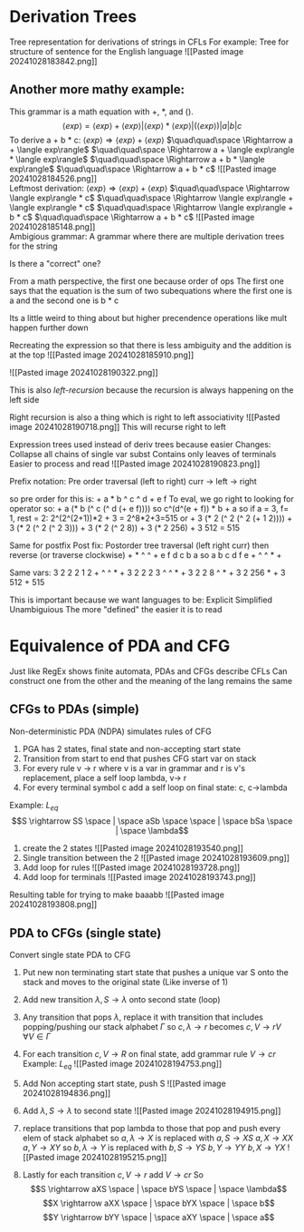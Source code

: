 # Derivation Trees
Tree representation for derivations of strings in CFLs
For example: Tree for structure of sentence for the English language
![[Pasted image 20241028183842.png]]


## Another more mathy example:
This grammar is a math equation with +, \*,  and ().
$$ \langle exp\rangle = \langle exp\rangle +\langle exp\rangle |\langle exp\rangle * \langle exp\rangle | (\langle exp\rangle) | a | b | c$$
To derive a + b * c:
	$\langle exp\rangle \Rightarrow \langle exp\rangle + \langle exp\rangle$ 
	$\quad\quad\space \Rightarrow a + \langle exp\rangle$ 
	$\quad\quad\space \Rightarrow a + \langle exp\rangle * \langle exp\rangle$ 
	$\quad\quad\space \Rightarrow a + b * \langle exp\rangle$ 
	$\quad\quad\space \Rightarrow a + b * c$ 
![[Pasted image 20241028184526.png]]	
Leftmost derivation:
	$\langle exp\rangle \Rightarrow \langle exp\rangle + \langle exp\rangle$ 
	$\quad\quad\space \Rightarrow \langle exp\rangle * c$ 
	$\quad\quad\space \Rightarrow \langle exp\rangle + \langle exp\rangle * c$ 
	$\quad\quad\space \Rightarrow \langle exp\rangle + b * c$ 
	$\quad\quad\space \Rightarrow a + b * c$ 
![[Pasted image 20241028185148.png]]	
Ambigious grammar: A grammar where there are multiple derivation trees for the string

Is there a "correct" one?

From a math perspective, the first one because order of ops
	The first one says that the equation is the sum of two subequations where the first one is a and the second one is b * c

Its a little weird to thing about but higher precendence operations like mult happen further down

Recreating the expression so that there is less ambiguity and the addition is at the top
![[Pasted image 20241028185910.png]]


![[Pasted image 20241028190322.png]]

This is also *left-recursion* because the recursion is always happening on the left side 

Right recursion is also a thing which is right to left associativity
![[Pasted image 20241028190718.png]]
This will recurse right to left


Expression trees used instead of deriv trees because easier
Changes:
	Collapse all chains of single var subst
	Contains only leaves of terminals
	Easier to process and read
![[Pasted image 20241028190823.png]]

Prefix notation: Pre order traversal (left to right)
	curr -> left -> right

so pre order for this is:
	+ a \* b ^ c ^ d + e f
To eval, we go right to looking for operator so:
	+ a (\* b (^ c (^ d (+ e f))))
so c^(d^(e + f)) * b + a
so if a = 3, f= 1, rest = 2:
	2^(2^(2+1))\*2 + 3 = 2^8\*2+3=515
	or 
	+ 3 (\* 2 (^ 2 (^ 2 (+ 1 2))))
	+ 3 (\* 2 (^ 2 (^ 2 3)))
	+ 3 (\* 2 (^ 2 8))
	+ 3 (\* 2 256)
	+ 3 512
	= 515

Same for postfix
Post fix: Postorder tree traversal (left right curr) then reverse (or traverse clockwise)
	+ * ^ ^ + e f d c b a
	so
	a b c d f e + ^ ^ * +

Same vars:
	3 2 2 2 1 2 + ^ ^ * +
	3 2 2 2 3 ^ ^ * +
	3 2 2 8 ^ * +
	3 2 256 * +
	3 512 +
	515

This is important because we want languages to be:
	Explicit
	Simplified
	Unambiguious 
The more "defined" the easier it is to read


# Equivalence of PDA and CFG
Just like RegEx shows finite automata, PDAs and CFGs describe CFLs
	Can construct one from the other and the meaning of the lang remains the same

## CFGs to PDAs (simple)
Non-deterministic PDA (NDPA) simulates rules of CFG
1. PGA has 2 states, final state and non-accepting start state
2. Transition from start to end that pushes CFG start var on stack
3. For every rule v -> r where v is a var in grammar and r is v's replacement, place a self loop lambda, v-> r
4. For every terminal symbol c add a self loop on final state: c, c->lambda

Example: $L_{eq}$
$$S \rightarrow SS \space | \space aSb \space \space | \space bSa \space | \space \lambda$$
1. create the 2 states
![[Pasted image 20241028193540.png]]
2. Single transition between the 2
![[Pasted image 20241028193609.png]]
3. Add loop for rules
![[Pasted image 20241028193728.png]]
4. Add loop for terminals
![[Pasted image 20241028193743.png]] 

Resulting table for trying to make baaabb
![[Pasted image 20241028193808.png]]

## PDA to CFGs (single state)
Convert single state PDA to CFG 
1. Put new non terminating start state that pushes a unique var S onto the stack and moves to the original state (Like inverse of 1)
2. Add new transition $\lambda, S \rightarrow \lambda$ onto second state (loop)
3. Any transition that pops $\lambda$, replace it with transition that includes popping/pushing our stack alphabet $\Gamma$ so $c,\lambda\rightarrow r$ becomes $c, V\rightarrow rV \quad \forall V \in \Gamma$ 
4. For each transition $c,V\rightarrow R$ on final state, add grammar rule $V \rightarrow cr$
Example: $L_{eq}$
![[Pasted image 20241028194753.png]]
1. Add Non accepting start state, push S
![[Pasted image 20241028194836.png]]
2. Add $\lambda, S \rightarrow \lambda$ to second state
![[Pasted image 20241028194915.png]]
3. replace transitions that pop lambda to those that pop and push every elem of stack alphabet
so $a,\lambda \rightarrow X$ is replaced with 
	$a,S\rightarrow XS$
	$a,X\rightarrow XX$
	$a,Y\rightarrow XY$
so $b,\lambda \rightarrow Y$ is replaced with 
	$b,S\rightarrow YS$
	$b,Y\rightarrow YY$
	$b,X\rightarrow YX$
![[Pasted image 20241028195215.png]]

4. Lastly for each transition $c,V\rightarrow r$ add $V \rightarrow cr$
So 
$$S \rightarrow aXS \space | \space bYS \space | \space \lambda$$
$$X \rightarrow aXX \space | \space bYX \space | \space b$$
$$Y \rightarrow bYY \space | \space aXY \space | \space a$$
